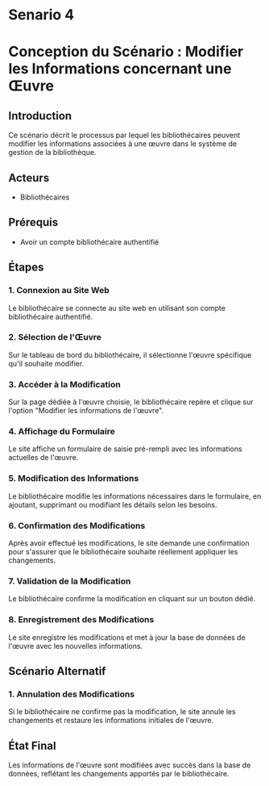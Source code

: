 # Senario 4

# Conception du Scénario : Modifier les Informations concernant une Œuvre

## Introduction
Ce scénario décrit le processus par lequel les bibliothécaires peuvent modifier les informations associées à une œuvre dans le système de gestion de la bibliothèque.

## Acteurs
- Bibliothécaires

## Prérequis
- Avoir un compte bibliothécaire authentifié

## Étapes

### 1. Connexion au Site Web
Le bibliothécaire se connecte au site web en utilisant son compte bibliothécaire authentifié.

### 2. Sélection de l'Œuvre
Sur le tableau de bord du bibliothécaire, il sélectionne l'œuvre spécifique qu'il souhaite modifier.

### 3. Accéder à la Modification
Sur la page dédiée à l'œuvre choisie, le bibliothécaire repère et clique sur l'option "Modifier les informations de l'œuvre".

### 4. Affichage du Formulaire
Le site affiche un formulaire de saisie pré-rempli avec les informations actuelles de l'œuvre.

### 5. Modification des Informations
Le bibliothécaire modifie les informations nécessaires dans le formulaire, en ajoutant, supprimant ou modifiant les détails selon les besoins.

### 6. Confirmation des Modifications
Après avoir effectué les modifications, le site demande une confirmation pour s'assurer que le bibliothécaire souhaite réellement appliquer les changements.

### 7. Validation de la Modification
Le bibliothécaire confirme la modification en cliquant sur un bouton dédié.

### 8. Enregistrement des Modifications
Le site enregistre les modifications et met à jour la base de données de l'œuvre avec les nouvelles informations.

## Scénario Alternatif

### 1. Annulation des Modifications
Si le bibliothécaire ne confirme pas la modification, le site annule les changements et restaure les informations initiales de l'œuvre.

## État Final
Les informations de l'œuvre sont modifiées avec succès dans la base de données, reflétant les changements apportés par le bibliothécaire.
